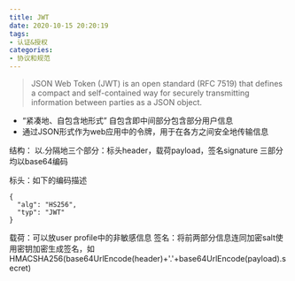 ```yaml
---
title: JWT
date: 2020-10-15 20:20:19
tags:
- 认证&授权
categories: 
- 协议和规范
---
```

> JSON Web Token (JWT) is an open standard (RFC 7519) that defines a compact and self-contained way for securely transmitting information between parties as a JSON object. 
+ “紧凑地、自包含地形式” 自包含即中间部分包含部分用户信息
+ 通过JSON形式作为web应用中的令牌，用于在各方之间安全地传输信息

结构：
以.分隔地三个部分：标头header，载荷payload，签名signature 三部分均以base64编码

标头：如下的编码描述
```
{
  "alg": "HS256",
  "typ": "JWT"
}
```
载荷：可以放user profile中的非敏感信息
签名：将前两部分信息连同加密salt使用密钥加密生成签名，如
HMACSHA256(base64UrlEncode(header)+'.'+base64UrlEncode(payload).secret)